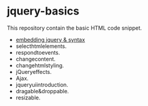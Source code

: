 # jquery-basics

This repository contain the basic HTML code snippet.

- [embedding jquery & syntax](https://sachinmmane.github.io/jquery-basics/1.embedding%20jquery&syntax.html)
- selecthtmlelements.
- respondtoevents.
- changecontent.
- changehtmlstyling.
- jQueryeffects.
- Ajax.
- jqueryuiintroduction.
- dragable&droppable.
- resizable.


